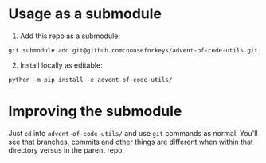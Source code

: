 # Usage as a submodule
1. Add this repo as a submodule:

```
git submodule add git@github.com:nouseforkeys/advent-of-code-utils.git
```

2. Install locally as editable:

```
python -m pip install -e advent-of-code-utils/
```

# Improving the submodule

Just `cd` into `advent-of-code-utils/` and use `git` commands as normal. You'll see that branches, commits and other things are different when within that directory versus in the parent repo.
